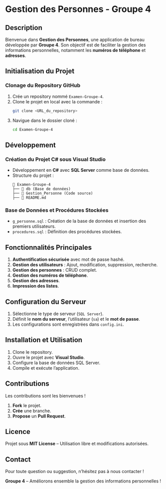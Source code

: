 
#  Gestion des Personnes - Groupe 4

##  Description
Bienvenue dans **Gestion des Personnes**, une application de bureau développée par **Groupe 4**. Son objectif est de faciliter la gestion des informations personnelles, notamment les **numéros de téléphone** et **adresses**.

##  Initialisation du Projet
###  Clonage du Repository GitHub
1. Crée un repository nommé `Examen-Groupe-4`.
2. Clone le projet en local avec la commande :
   ```bash
   git clone <URL_du_repository>
   ```
3. Navigue dans le dossier cloné :
   ```bash
   cd Examen-Groupe-4
   ```

##  Développement
###  Création du Projet C# sous **Visual Studio**
- Développement en **C#** avec **SQL Server** comme base de données.
- Structure du projet :
  ```
  📂 Examen-Groupe-4
  ├── 📂 db (Base de données)
  ├── 📂 Gestion_Personne (Code source)
  ├── 📄 README.md
  ```

### Base de Données et Procédures Stockées
- `g_personne.sql` : Création de la base de données et insertion des premiers utilisateurs.
- `procedures.sql` : Définition des procédures stockées.

## Fonctionnalités Principales
1. **Authentification sécurisée** avec mot de passe hashé.
2. **Gestion des utilisateurs** : Ajout, modification, suppression, recherche.
3. **Gestion des personnes** : CRUD complet.
4. **Gestion des numéros de téléphone**.
5. **Gestion des adresses**.
6. **Impression des listes**.

## Configuration du Serveur
1. Sélectionne le type de serveur (`SQL Server`).
2. Définit le **nom du serveur**, l’utilisateur (`sa`) et le **mot de passe**.
3. Les configurations sont enregistrées dans `config.ini`.

## Installation et Utilisation
1. Clone le repository.
2. Ouvre le projet avec **Visual Studio**.
3. Configure la base de données SQL Server.
4. Compile et exécute l’application.

## Contributions
Les contributions sont les bienvenues ! 
1. **Fork** le projet.
2. **Crée** une branche.
3. **Propose** un **Pull Request**.

## Licence
Projet sous **MIT License** – Utilisation libre et modifications autorisées.

## Contact
Pour toute question ou suggestion, n’hésitez pas à nous contacter !

 **Groupe 4** – Améliorons ensemble la gestion des informations personnelles !
```


